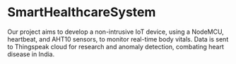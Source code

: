 # SmartHealthcareSystem
Our project aims to develop a non-intrusive IoT device, using a NodeMCU, heartbeat, and AHT10 sensors, to monitor real-time body vitals. Data is sent to Thingspeak cloud for research and anomaly detection, combating heart disease in India.
